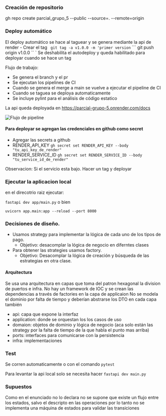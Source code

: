 ### Creación de repositorio

 gh repo create parcial_grupo_5 --public --source=. --remote=origin

### Deploy automático
El deploy automático se hace al taguear y se genera mediante la api de render
    - Crear el tag
 ``` git tag -a v1.0.0 -m 'primer version```
 ``` git push origin v1.0.0 ``
 `
Se deshabilita el autodeploy y queda habilitado para deployar cuando se hace un tag

Flujo de trabajo: 
- Se genera el branch y el pr
- Se ejecutan los pipelines de CI
- Cuando se genera el merge a main se vuelve a ejecutar el pipeline de CI
- Cuando se taguea se deploya automaticamente
- Se incluye pylint para el análisis de código estatico

La api queda deployada en https://parcial-grupo-5.onrender.com/docs

![Flujo de pipeline](./docs/cd-release.png)


#### Para deployar se agregan las credenciales en github como secret

- Agregar las secrets a github 
 - RENDER_API_KEY ``` gh secret set RENDER_API_KEY --body "tu_api_key_de_render" ```
 - RENDER_SERVICE_ID ``` gh secret set RENDER_SERVICE_ID --body "tu_service_id_de_render" ```

Observacion: Si el servicio esta bajo. Hacer un tag y deployar
### Ejecutar la aplicacion local
 en el direcotrio raiz ejecutar:
 
 ```fastapi dev app/main.py```
 o bien 

 ``` uvicorn app.main:app --reload --port 8000 ```

### Decisiones de diseño. 
- Usamos strategy para implementar la lógica de cada uno de los tipos de pago.
    - Objetivo: desacomplar la lógica de negocio en diferntes clases
- Para obtener las strategies usamos factory.
  - Objetivo: Desacomplar la lógica de creación y búsqueda de las estrategias en otra clase. 

#### Arquitectura
Se usa una arquitectura en capas que toma del patron hexagonal la division de puertos e infra. 
No hay un framework de IOC y se crean las dependencias a través de factories en la capa de applicaion
No se modela el dominio por falta de tiempo y deberían abstrarse los DTO en cada capa también
- api: capa que expone la interfaz
- application: donde se orquestan los los casos de uso
- domaion: objetos de dominio y lógica de negocio (aca solo están las strategy por la falta de tiempo de la que habla el punto mas arriba)
- ports: interfaces para comunicarse con la persistencia
- infra: implementaciones


 ### Test
 Se corren automaticamente o con el comando ``` pytest ```

 Para levantar la api local solo se necesita hacer ``` fastapi dev main.py ```


### Supuestos
Como en el enunciado no lo declara no se supone que existe un flujo entre los estados, salvo el descripto en las operaciones
por lo tanto no se implementa una máquina de estados para validar las transiciones